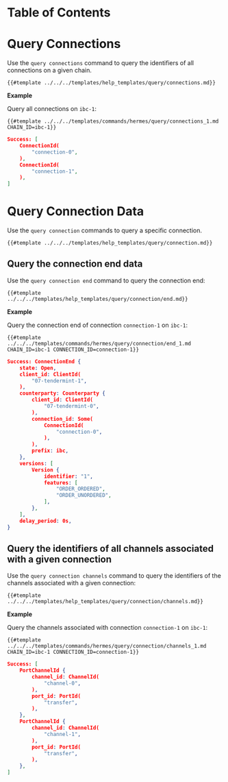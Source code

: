 # Table of Contents

<!-- toc -->

# Query Connections

Use the `query connections` command to query the identifiers of all connections on a given chain.

```shell
{{#template ../../../templates/help_templates/query/connections.md}}
```

__Example__

Query all connections on `ibc-1`:

```shell
{{#template ../../../templates/commands/hermes/query/connections_1.md CHAIN_ID=ibc-1}}
```

```json
Success: [
    ConnectionId(
        "connection-0",
    ),
    ConnectionId(
        "connection-1",
    ),
]
```

# Query Connection Data

Use the `query connection` commands to query a specific connection.

```shell
{{#template ../../../templates/help_templates/query/connection.md}}
```

## Query the connection end data

Use the `query connection end` command to query the connection end:

```shell
{{#template ../../../templates/help_templates/query/connection/end.md}}
```

__Example__

Query the connection end of connection `connection-1` on `ibc-1`:

```shell
{{#template ../../../templates/commands/hermes/query/connection/end_1.md CHAIN_ID=ibc-1 CONNECTION_ID=connection-1}}
```

```json
Success: ConnectionEnd {
    state: Open,
    client_id: ClientId(
        "07-tendermint-1",
    ),
    counterparty: Counterparty {
        client_id: ClientId(
            "07-tendermint-0",
        ),
        connection_id: Some(
            ConnectionId(
                "connection-0",
            ),
        ),
        prefix: ibc,
    },
    versions: [
        Version {
            identifier: "1",
            features: [
                "ORDER_ORDERED",
                "ORDER_UNORDERED",
            ],
        },
    ],
    delay_period: 0s,
}
```

## Query the identifiers of all channels associated with a given connection

Use the `query connection channels` command to query the identifiers of the channels associated with a given connection:

```shell
{{#template ../../../templates/help_templates/query/connection/channels.md}}
```

__Example__

Query the channels associated with connection `connection-1` on `ibc-1`:

```shell
{{#template ../../../templates/commands/hermes/query/connection/channels_1.md CHAIN_ID=ibc-1 CONNECTION_ID=connection-1}}
```

```json
Success: [
    PortChannelId {
        channel_id: ChannelId(
            "channel-0",
        ),
        port_id: PortId(
            "transfer",
        ),
    },
    PortChannelId {
        channel_id: ChannelId(
            "channel-1",
        ),
        port_id: PortId(
            "transfer",
        ),
    },
]
```
